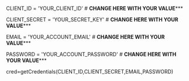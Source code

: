 
CLIENT_ID = 'YOUR_CLIENT_ID'  # ****CHANGE HERE WITH YOUR VALUE*******

CLIENT_SECRET = 'YOUR_SECRET_KEY'  # ****CHANGE HERE WITH YOUR VALUE*******

EMAIL = 'YOUR_ACCOUNT_EMAIL'  # ****CHANGE HERE WITH YOUR VALUE*******

PASSWORD = 'YOUR_ACCOUNT_PASSWORD'  # ****CHANGE HERE WITH YOUR VALUE*******

cred=getCredentials(CLIENT_ID,CLIENT_SECRET,EMAIL,PASSWORD)


